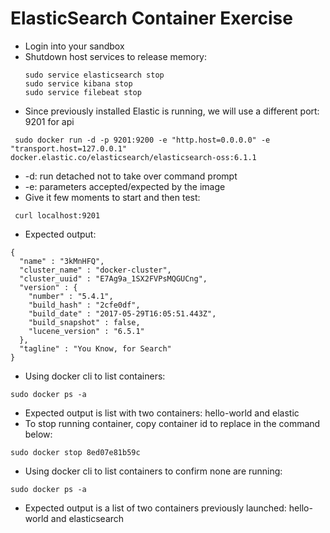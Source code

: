 # ElasticSearch Container Exercise #

* Login into your sandbox
* Shutdown host services to release memory:   
  ```
  sudo service elasticsearch stop
  sudo service kibana stop
  sudo service filebeat stop
  ```
* Since previously installed Elastic is running, we will use a different port: 9201 for api
```
 sudo docker run -d -p 9201:9200 -e "http.host=0.0.0.0" -e "transport.host=127.0.0.1" docker.elastic.co/elasticsearch/elasticsearch-oss:6.1.1
```
* -d: run detached not to take over command prompt
* -e: parameters accepted/expected by the image
* Give it few moments to start and then test:
```
 curl localhost:9201
```
* Expected output:
```
{
  "name" : "3kMnHFQ",
  "cluster_name" : "docker-cluster",
  "cluster_uuid" : "E7Ag9a_1SX2FVPsMQGUCng",
  "version" : {
    "number" : "5.4.1",
    "build_hash" : "2cfe0df",
    "build_date" : "2017-05-29T16:05:51.443Z",
    "build_snapshot" : false,
    "lucene_version" : "6.5.1"
  },
  "tagline" : "You Know, for Search"
}
```
* Using docker cli to list containers:
```
sudo docker ps -a
```
* Expected output is list with two containers: hello-world and elastic
* To stop running container, copy container id to replace in the command below:

```
sudo docker stop 8ed07e81b59c

```
* Using docker cli to list containers to confirm none are running:
```
sudo docker ps -a
```
* Expected output is a list of two containers previously launched: hello-world and elasticsearch
